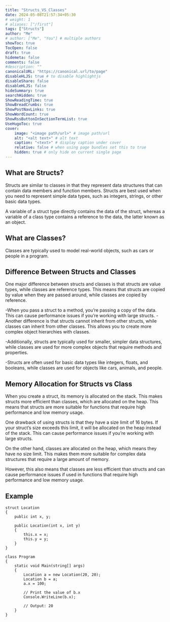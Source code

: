 ```yaml
---
title: "Structs_VS_Classes"
date: 2024-05-08T21:57:34+05:30
# weight: 1
# aliases: ["/first"]
tags: ["Structs"]
author: "Me"
# author: ["Me", "You"] # multiple authors
showToc: true
TocOpen: false
draft: true
hidemeta: false
comments: false
#description: ""
canonicalURL: "https://canonical.url/to/page"
disableHLJS: true # to disable highlightjs
disableShare: false
disableHLJS: false
hideSummary: true
searchHidden: true
ShowReadingTime: true
ShowBreadCrumbs: true
ShowPostNavLinks: true
ShowWordCount: true
ShowRssButtonInSectionTermList: true
UseHugoToc: true
cover:
    image: "<image path/url>" # image path/url
    alt: "<alt text>" # alt text
    caption: "<text>" # display caption under cover
    relative: false # when using page bundles set this to true
    hidden: true # only hide on current single page
---
```

## What are Structs?

Structs are similar to classes in that they represent data structures that can contain data members and function members. Structs are best used when you need to represent simple data types, such as integers, strings, or other basic data types.

A variable of a struct type directly contains the data of the struct, whereas a variable of a class type contains a reference to the data, the latter known as an object.

## What are Classes?

Classes are typically used to model real-world objects, such as cars or people in a program.

## Difference Between Structs and Classes

One major difference between structs and classes is that structs are value types, while classes are reference types. This means that structs are copied by value when they are passed around, while classes are copied by reference.

-When you pass a struct to a method, you’re passing a copy of the data. This can cause performance issues if you’re working with large structs.
-Another difference is that structs cannot inherit from other structs, while classes can inherit from other classes. This allows you to create more complex object hierarchies with classes.

-Additionally, structs are typically used for smaller, simpler data structures, while classes are used for more complex objects that require methods and properties.

-Structs are often used for basic data types like integers, floats, and booleans, while classes are used for objects like cars, animals, and people.

## Memory Allocation for Structs vs Class

When you create a struct, its memory is allocated on the stack. This makes structs more efficient than classes, which are allocated on the heap. This means that structs are more suitable for functions that require high performance and low memory usage.

One drawback of using structs is that they have a size limit of 16 bytes. If your struct’s size exceeds this limit, it will be allocated on the heap instead of the stack. This can cause performance issues if you’re working with large structs.

On the other hand, classes are allocated on the heap, which means they have no size limit. This makes them more suitable for complex data structures that require a large amount of memory.

However, this also means that classes are less efficient than structs and can cause performance issues if used in functions that require high performance and low memory usage.

## Example

```
struct Location
{
    public int x, y;

    public Location(int x, int y)
    {
        this.x = x;
        this.y = y;
    }
}

class Program
{
    static void Main(string[] args)
    {
        Location a = new Location(20, 20);
        Location b = a;
        a.x = 100;

        // Print the value of b.x
        Console.WriteLine(b.x);

        // Output: 20
    }
}
```